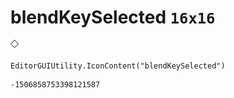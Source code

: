 # blendKeySelected `16x16`
<img src="/img/blendKeySelected.png" width=16 height=16>

``` CSharp
EditorGUIUtility.IconContent("blendKeySelected")
```
```
-1506858753398121587
```
